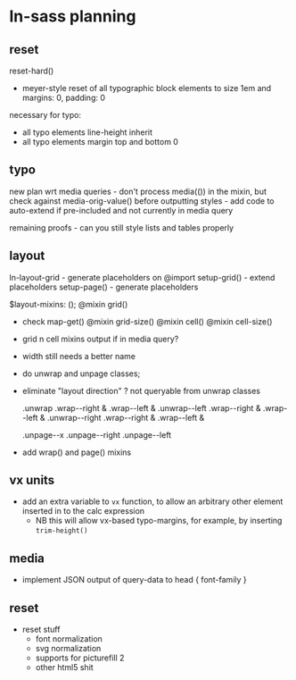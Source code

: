 # ln-sass planning

## reset

reset-hard()
  - meyer-style reset of all typographic block elements to size 1em and margins: 0, padding: 0

necessary for typo:
  - all typo elements line-height inherit
  - all typo elements margin top and bottom 0

## typo

new plan wrt media queries
    - don't process media(()) in the mixin, but check against media-orig-value() before outputting styles
    - add code to auto-extend if pre-included and not currently in media query

remaining proofs
    - can you still style lists and tables properly

## layout

ln-layout-grid
    - generate placeholders on @import
setup-grid()
    - extend placeholders
setup-page()
    - generate placeholders



$layout-mixins: ();
@mixin grid()
  - check map-get()
@mixin grid-size()
@mixin cell()
@mixin cell-size()

- grid n cell mixins output if in media query?
- width still needs a better name
- do unwrap and unpage classes;
- eliminate "layout direction" ? not queryable from unwrap classes

    .unwrap
        .wrap--right &
        .wrap--left &
    .unwrap--left
        .wrap--right &
        .wrap--left &
    .unwrap--right
        .wrap--right &
        .wrap--left &

    .unpage--x
    .unpage--right
    .unpage--left

- add wrap() and page() mixins

## vx units

- add an extra variable to `vx` function, to allow an arbitrary other element inserted in to the calc expression
	- NB this will allow vx-based typo-margins, for example, by inserting `trim-height()`

## media

-   implement JSON output of query-data to head { font-family }

## reset

-   reset stuff
    -   font normalization
    -   svg normalization
    -   supports for picturefill 2
    -   other html5 shit
